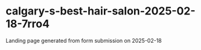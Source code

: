 # calgary-s-best-hair-salon-2025-02-18-7rro4
Landing page generated from form submission on 2025-02-18
